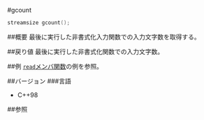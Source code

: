 #gcount
```cpp
streamsize gcount();
```

##概要
最後に実行した非書式化入力関数での入力文字数を取得する。

##戻り値
最後に実行した非書式化関数での入力文字数。

##例
[`read`メンバ関数](read.md)の例を参照。

##バージョン
###言語
- C++98

##参照
